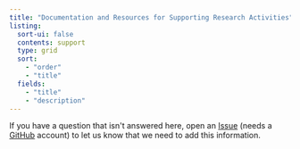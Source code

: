 ```yaml
---
title: "Documentation and Resources for Supporting Research Activities"
listing:
  sort-ui: false
  contents: support
  type: grid
  sort: 
    - "order"
    - "title"
  fields: 
    - "title"
    - "description"
---
```


If you have a question that isn't answered here, open an
[Issue](https://github.com/steno-aarhus/research/issues/new) (needs a
[GitHub](https://github.com/join) account) to let us know that we need
to add this information.
